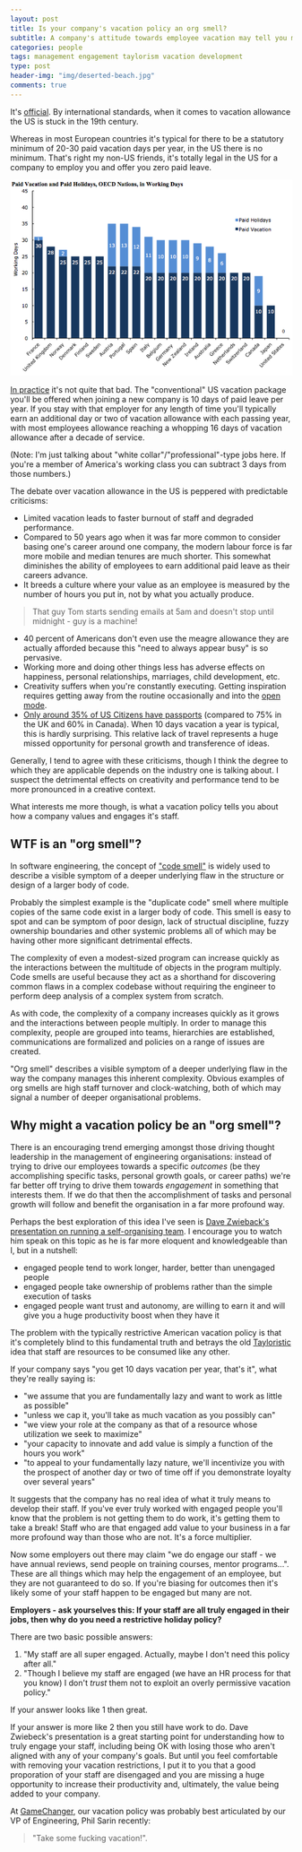 ```yaml
---
layout: post
title: Is your company's vacation policy an org smell?
subtitle: A company's attitude towards employee vacation may tell you more than you realise about how they approach employee engagement.
categories: people
tags: management engagement taylorism vacation development
type: post
header-img: "img/deserted-beach.jpg"
comments: true
---
```


It's [official](http://www.cepr.net/documents/publications/no-vacation-update-2013-05.pdf). By international standards, when it comes to vacation allowance the US is stuck in the 19th century.

Whereas in most European countries it's typical for there to be a statutory minimum of 20-30 paid vacation days per year, in the US there is no minimum. That's right my non-US friends, it's totally legal in the US for a company to employ you and offer you zero paid leave.


![OECD](/img/oecd-vacation-graph.png)

[In practice](http://www.bls.gov/news.release/ebs.t05.htm) it's not quite that bad. The "conventional" US vacation package you'll be offered when joining a new company is 10 days of paid leave per year. If you stay with that employer for any length of time you'll typically earn an additional day or two of vacation allowance with each passing year, with most employees allowance reaching a whopping 16 days of vacation allowance after a decade of service.

(Note: I'm just talking about "white collar"/"professional"-type jobs here. If you're a member of America's working class you can subtract 3 days from those numbers.)

The debate over vacation allowance in the US is peppered with predictable criticisms:

 - Limited vacation leads to faster burnout of staff and degraded performance.
 - Compared to 50 years ago when it was far more common to consider basing one's career around one company, the modern labour force is far more mobile and median tenures are much shorter. This somewhat diminishes the ability of employees to earn additional paid leave as their careers advance.
 - It breeds a culture where your value as an employee is measured by the number of hours you put in, not by what you actually produce.

 <blockquote>That guy Tom starts sending emails at 5am and doesn't stop until midnight - guy is a machine!</blockquote>

 - 40 percent of Americans don't even use the meagre allowance they are actually afforded because this "need to always appear busy" is so pervasive.
 - Working more and doing other things less has adverse effects on happiness, personal relationships, marriages, child development, etc.
 - Creativity suffers when you're constantly executing. Getting inspiration requires getting away from the routine occasionally and into the [open mode](http://tune.pk/video/3977274/john-cleese-how-to-inspire-creativity-within-yourselves).
 - [Only around 35% of US Citizens have passports](http://travel.state.gov/content/passports/english/passports/statistics.html) (compared to 75% in the UK and 60% in Canada). When 10 days vacation a year is typical, this is hardly surprising. This relative lack of travel represents a huge missed opportunity for personal growth and transference of ideas.

Generally, I tend to agree with these criticisms, though I think the degree to which they are applicable depends on the industry one is talking about. I suspect the detrimental effects on creativity and performance tend to be more pronounced in a creative context.

What interests me more though, is what a vacation policy tells you about how a company values and engages it's staff.


## WTF is an "org smell"?

In software engineering, the concept of ["code smell"](http://martinfowler.com/bliki/CodeSmell.html) is widely used to describe a visible symptom of a deeper underlying flaw in the structure or design of a larger body of code.

Probably the simplest example is the "duplicate code" smell where multiple copies of the same code exist in a larger body of code. This smell is easy to spot and can be symptom of poor design, lack of structual discipline, fuzzy ownership boundaries and other systemic problems all of which may be having other more significant detrimental effects.

The complexity of even a modest-sized program can increase quickly as the interactions between the multitude of objects in the program multiply. Code smells are useful because they act as a shorthand for discovering common flaws in a complex codebase without requiring the engineer to perform deep analysis of a complex system from scratch.

As with code, the complexity of a company increases quickly as it grows and the interactions between people multiply. In order to manage this complexity, people are grouped into teams, hierarchies are established, communications are formalized and policies on a range of issues are created.

"Org smell" describes a visible symptom of a deeper underlying flaw in the way the company manages this inherent complexity. Obvious examples of org smells are high staff turnover and clock-watching, both of which may signal a number of deeper organisational problems.


## Why might a vacation policy be an "org smell"?

There is an encouraging trend emerging amongst those driving thought leadership in the management of engineering organisations: instead of trying to drive our employees towards a specific _outcomes_ (be they accomplishing specific tasks, personal growth goals, or career paths) we're far better off trying to drive them towards _engagement_ in something that interests them. If we do that then the accomplishment of tasks and personal growth will follow and benefit the organisation in a far more profound way.

Perhaps the best exploration of this idea I've seen is [Dave Zwieback's presentation on running a self-organising team](http://www.ustream.tv/recorded/54703596). I encourage you to watch him speak on this  topic as he is far more eloquent and knowledgeable than I, but in a nutshell:

 - engaged people tend to work longer, harder, better than unengaged people
 - engaged people take ownership of problems rather than the simple execution of tasks
 - engaged people want trust and autonomy, are willing to earn it and will give you a huge productivity boost when they have it

 The problem with the typically restrictive American vacation policy is that it's completely blind to this fundamental truth and betrays the old [Tayloristic](http://en.wikipedia.org/wiki/Scientific_management) idea that staff are resources to be consumed like any other.

 If your company says "you get 10 days vacation per year, that's it", what they're really saying is:

  - "we assume that you are fundamentally lazy and want to work as little as possible"
  - "unless we cap it, you'll take as much vacation as you possibly can"
  - "we view your role at the company as that of a resource whose utilization we seek to maximize"
  - "your capacity to innovate and add value is simply a function of the hours you work"
  - "to appeal to your fundamentally lazy nature, we'll incentivize you with the prospect of another day or two of time off if you demonstrate loyalty over several years"

It suggests that the company has no real idea of what it truly means to develop their staff. If you've ever truly worked with engaged people you'll know that the problem is not getting them to do work, it's getting them to take a break! Staff who are that engaged add value to your business in a far more profound way than those who are not. It's a force multiplier.

Now some employers out there may claim "we do engage our staff - we have annual reviews, send people on training courses, mentor programs...". These are all things which may help the engagement of an employee, but they are not guaranteed to do so. If you're biasing for outcomes then it's likely some of your staff happen to be engaged but many are not.

__Employers - ask yourselves this: If your staff are all truly engaged in their jobs, then why do you need a restrictive holiday policy?__

There are two basic possible answers:

1. "My staff are all super engaged. Actually, maybe I don't need this policy after all."
2. "Though I believe my staff are engaged (we have an HR process for that you know) I don't *trust* them not to exploit an overly permissive vacation policy."

If your answer looks like 1 then great.

If your answer is more like 2 then you still have work to do. Dave Zwiebeck's presentation is a great starting point for understanding how to truly engage your staff, including being OK with losing those who aren't aligned with any of your company's goals. But until you feel comfortable with removing your vacation restrictions, I put it to you that a good proporation of your staff are disengaged and you are missing a huge opportunity to increase their productivity and, ultimately, the value being added to your company.


At [GameChanger](https://gc.com/about), our vacation policy was probably best articulated by our VP of Engineering, Phil Sarin recently:

> "Take some fucking vacation!".

